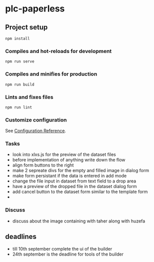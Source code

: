 # plc-paperless

## Project setup
```
npm install
```

### Compiles and hot-reloads for development
```
npm run serve
```

### Compiles and minifies for production
```
npm run build
```

### Lints and fixes files
```
npm run lint
```

### Customize configuration
See [Configuration Reference](https://cli.vuejs.org/config/).


### Tasks
- look into xlxs.js for the preview of the dataset files
- before implementation of anything write down the flow
- align form buttons to the right
- make 2 sepreate divs for the empty and filled image in dialog form
- make form persistant if the data is entered in add mode 
- change the file input in dataset from text field to a drop area 
- have a preview of the dropped file in the dataset dialog form
- add cancel button to the dataset form similar to the template form 
- 
### Discuss
- discuss about the image containing with taher along with huzefa


## deadlines
- till 10th september complete the ui of the builder
- 24th september is the deadline for tools of the builder


